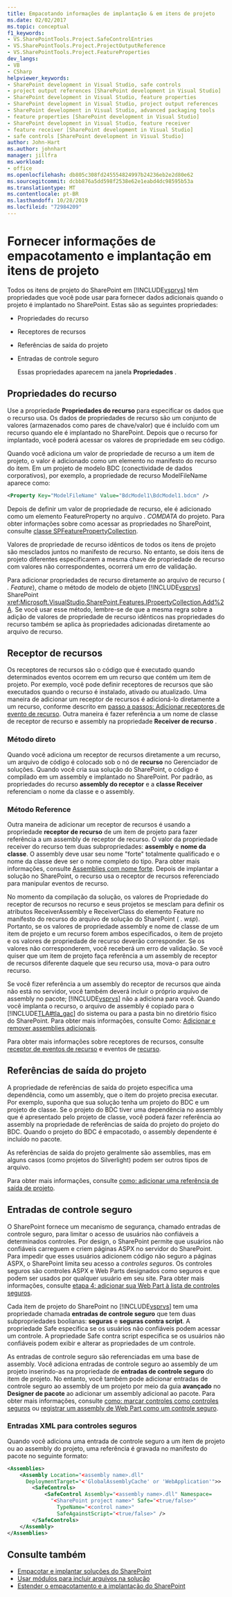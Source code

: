 ```yaml
---
title: Empacotando informações de implantação & em itens de projeto
ms.date: 02/02/2017
ms.topic: conceptual
f1_keywords:
- VS.SharePointTools.Project.SafeControlEntries
- VS.SharePointTools.Project.ProjectOutputReference
- VS.SharePointTools.Project.FeatureProperties
dev_langs:
- VB
- CSharp
helpviewer_keywords:
- SharePoint development in Visual Studio, safe controls
- project output references [SharePoint development in Visual Studio]
- SharePoint development in Visual Studio, feature properties
- SharePoint development in Visual Studio, project output references
- SharePoint development in Visual Studio, advanced packaging tools
- feature properties [SharePoint development in Visual Studio]
- SharePoint development in Visual Studio, feature receiver
- feature receiver [SharePoint development in Visual Studio]
- safe controls [SharePoint development in Visual Studio]
author: John-Hart
ms.author: johnhart
manager: jillfra
ms.workload:
- office
ms.openlocfilehash: db805c308fd245554824997b24236eb2e2d80e62
ms.sourcegitcommit: dcbb876a5dd598f2538e62e1eabd4dc98595b53a
ms.translationtype: MT
ms.contentlocale: pt-BR
ms.lasthandoff: 10/28/2019
ms.locfileid: "72984209"
---
```

# <a name="provide-packaging-and-deployment-information-in-project-items"></a>Fornecer informações de empacotamento e implantação em itens de projeto
  Todos os itens de projeto do SharePoint em [!INCLUDE[vsprvs](../sharepoint/includes/vsprvs-md.md)] têm propriedades que você pode usar para fornecer dados adicionais quando o projeto é implantado no SharePoint. Estas são as seguintes propriedades:

- Propriedades do recurso

- Receptores de recursos

- Referências de saída do projeto

- Entradas de controle seguro

  Essas propriedades aparecem na janela **Propriedades** .

## <a name="feature-properties"></a>Propriedades do recurso
 Use a propriedade **Propriedades do recurso** para especificar os dados que o recurso usa. Os dados de propriedades de recurso são um conjunto de valores (armazenados como pares de chave/valor) que é incluído com um recurso quando ele é implantado no SharePoint. Depois que o recurso for implantado, você poderá acessar os valores de propriedade em seu código.

 Quando você adiciona um valor de propriedade de recurso a um item de projeto, o valor é adicionado como um elemento no manifesto do recurso do item. Em um projeto de modelo BDC (conectividade de dados corporativos), por exemplo, a propriedade de recurso ModelFileName aparece como:

```xml
<Property Key="ModelFileName" Value="BdcModel1\BdcModel1.bdcm" />
```

 Depois de definir um valor de propriedade de recurso, ele é adicionado como um elemento FeatureProperty no arquivo *. COMDATA* do projeto. Para obter informações sobre como acessar as propriedades no SharePoint, consulte [classe SPFeaturePropertyCollection](/previous-versions/office/sharepoint-server/ms461895(v=office.15)).

 Valores de propriedade de recurso idênticos de todos os itens de projeto são mesclados juntos no manifesto de recurso. No entanto, se dois itens de projeto diferentes especificarem a mesma chave de propriedade de recurso com valores não correspondentes, ocorrerá um erro de validação.

 Para adicionar propriedades de recurso diretamente ao arquivo de recurso ( *. Feature*), chame o método de modelo de objeto [!INCLUDE[vsprvs](../sharepoint/includes/vsprvs-md.md)] SharePoint <xref:Microsoft.VisualStudio.SharePoint.Features.IPropertyCollection.Add%2A>. Se você usar esse método, lembre-se de que a mesma regra sobre a adição de valores de propriedade de recurso idênticos nas propriedades do recurso também se aplica às propriedades adicionadas diretamente ao arquivo de recurso.

## <a name="feature-receiver"></a>Receptor de recursos
 Os receptores de recursos são o código que é executado quando determinados eventos ocorrem em um recurso que contém um item de projeto. Por exemplo, você pode definir receptores de recursos que são executados quando o recurso é instalado, ativado ou atualizado. Uma maneira de adicionar um receptor de recursos é adicioná-lo diretamente a um recurso, conforme descrito em [passo a passos: Adicionar receptores de evento de recurso](../sharepoint/walkthrough-add-feature-event-receivers.md). Outra maneira é fazer referência a um nome de classe de receptor de recurso e assembly na propriedade **Receiver de recurso** .

### <a name="direct-method"></a>Método direto
 Quando você adiciona um receptor de recursos diretamente a um recurso, um arquivo de código é colocado sob o nó de **recurso** no Gerenciador de soluções. Quando você cria sua solução do SharePoint, o código é compilado em um assembly e implantado no SharePoint. Por padrão, as propriedades do recurso **assembly do receptor** e a **classe Receiver** referenciam o nome da classe e o assembly.

### <a name="reference-method"></a>Método Reference
 Outra maneira de adicionar um receptor de recursos é usando a propriedade **receptor de recurso** de um item de projeto para fazer referência a um assembly de receptor de recurso. O valor da propriedade receiver do recurso tem duas subpropriedades: **assembly** e **nome da classe**. O assembly deve usar seu nome "forte" totalmente qualificado e o nome da classe deve ser o nome completo do tipo. Para obter mais informações, consulte [Assemblies com nome forte](/previous-versions/dotnet/netframework-4.0/wd40t7ad(v=vs.100)). Depois de implantar a solução no SharePoint, o recurso usa o receptor de recursos referenciado para manipular eventos de recurso.

 No momento da compilação da solução, os valores de Propriedade do receptor de recursos no recurso e seus projetos se mesclam para definir os atributos ReceiverAssembly e ReceiverClass do elemento Feature no manifesto do recurso do arquivo de solução do SharePoint ( *. wsp*). Portanto, se os valores de propriedade assembly e nome de classe de um item de projeto e um recurso forem ambos especificados, o item de projeto e os valores de propriedade de recurso deverão corresponder. Se os valores não corresponderem, você receberá um erro de validação. Se você quiser que um item de projeto faça referência a um assembly de receptor de recursos diferente daquele que seu recurso usa, mova-o para outro recurso.

 Se você fizer referência a um assembly do receptor de recursos que ainda não está no servidor, você também deverá incluir o próprio arquivo de assembly no pacote; [!INCLUDE[vsprvs](../sharepoint/includes/vsprvs-md.md)] não a adiciona para você. Quando você implanta o recurso, o arquivo de assembly é copiado para o [!INCLUDE[TLA#tla_gac](../sharepoint/includes/tlasharptla-gac-md.md)] do sistema ou para a pasta bin no diretório físico do SharePoint. Para obter mais informações, consulte Como: [Adicionar e remover assemblies adicionais](../sharepoint/how-to-add-and-remove-additional-assemblies.md).

 Para obter mais informações sobre receptores de recursos, consulte [receptor de eventos de recurso](/previous-versions/office/developer/sharepoint-2007/bb862634(v=office.12)) e eventos de [recurso](/previous-versions/office/developer/sharepoint-2010/ms469501(v=office.14)).

## <a name="project-output-references"></a>Referências de saída do projeto
 A propriedade de referências de saída do projeto especifica uma dependência, como um assembly, que o item do projeto precisa executar. Por exemplo, suponha que sua solução tenha um projeto do BDC e um projeto de classe. Se o projeto do BDC tiver uma dependência no assembly que é apresentado pelo projeto de classe, você poderá fazer referência ao assembly na propriedade de referências de saída do projeto do projeto do BDC. Quando o projeto do BDC é empacotado, o assembly dependente é incluído no pacote.

 As referências de saída do projeto geralmente são assemblies, mas em alguns casos (como projetos do Silverlight) podem ser outros tipos de arquivo.

 Para obter mais informações, consulte [como: adicionar uma referência de saída de projeto](../sharepoint/how-to-add-a-project-output-reference.md).

## <a name="safe-control-entries"></a>Entradas de controle seguro
 O SharePoint fornece um mecanismo de segurança, chamado entradas de controle seguro, para limitar o acesso de usuários não confiáveis a determinados controles. Por design, o SharePoint permite que usuários não confiáveis carreguem e criem páginas ASPX no servidor do SharePoint. Para impedir que esses usuários adicionem código não seguro a páginas ASPX, o SharePoint limita seu acesso a *controles seguros*. Os controles seguros são controles ASPX e Web Parts designados como seguros e que podem ser usados por qualquer usuário em seu site. Para obter mais informações, consulte [etapa 4: adicionar sua Web Part à lista de controles seguros](/previous-versions/office/developer/sharepoint-2007/ms581321(v=office.12)).

 Cada item de projeto do SharePoint no [!INCLUDE[vsprvs](../sharepoint/includes/vsprvs-md.md)] tem uma propriedade chamada **entradas de controle seguro** que tem duas subpropriedades boolianas: **seguras** e **seguras contra script**. A propriedade Safe especifica se os usuários não confiáveis podem acessar um controle. A propriedade Safe contra script especifica se os usuários não confiáveis podem exibir e alterar as propriedades de um controle.

 As entradas de controle seguro são referenciadas em uma base de assembly. Você adiciona entradas de controle seguro ao assembly de um projeto inserindo-as na propriedade de **entradas de controle seguro** do item de projeto. No entanto, você também pode adicionar entradas de controle seguro ao assembly de um projeto por meio da guia **avançado** no **Designer de pacote** ao adicionar um assembly adicional ao pacote. Para obter mais informações, consulte [como: marcar controles como controles seguros](../sharepoint/how-to-mark-controls-as-safe-controls.md) ou [registrar um assembly de Web Part como um controle seguro](/previous-versions/office/developer/sharepoint2003/dd587360(v=office.11)).

### <a name="xml-entries-for-safe-controls"></a>Entradas XML para controles seguros
 Quando você adiciona uma entrada de controle seguro a um item de projeto ou ao assembly do projeto, uma referência é gravada no manifesto do pacote no seguinte formato:

```xml
<Assemblies>
    <Assembly Location="<assembly name>.dll"
      DeploymentTarget="<'GlobalAssemblyCache' or 'WebApplication'">>
        <SafeControls>
            <SafeControl Assembly="<assembly name>.dll" Namespace=
              "<SharePoint project name>" Safe="<true/false>"
                TypeName="<control name>"
                SafeAgainstScript="<true/false>" />
        </SafeControls>
    </Assembly>
</Assemblies>
```

## <a name="see-also"></a>Consulte também
- [Empacotar e implantar soluções do SharePoint](../sharepoint/packaging-and-deploying-sharepoint-solutions.md)
- [Usar módulos para incluir arquivos na solução](../sharepoint/using-modules-to-include-files-in-the-solution.md)
- [Estender o empacotamento e a implantação do SharePoint](../sharepoint/extending-sharepoint-packaging-and-deployment.md)
